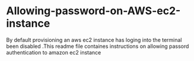 # Allowing-password-on-AWS-ec2-instance
By default provisioning an aws ec2 instance  has  loging into the terminal been disabled .This readme file containes instructions on  allowing passord authentication  to amazon ec2 instance
